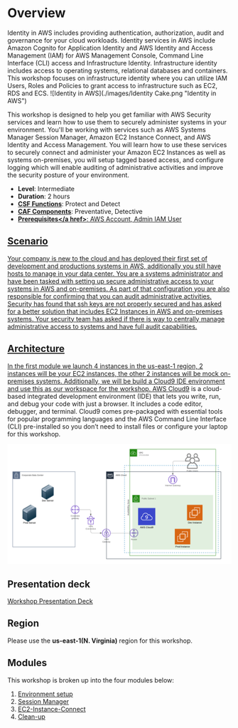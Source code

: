 # Overview

Identity in AWS includes providing authentication, authorization, audit and governance for your cloud workloads. Identity services in AWS include Amazon Cognito for Application Identity and AWS Identity and Access Management (IAM) for AWS Management Console, Command Line Interface (CLI) access and Infrastructure Identity. Infrastructure identity includes access to operating systems, relational databases and containers.  This workshop focuses on infrastructure identity where you can utilize IAM Users, Roles and Policies to grant access to infrastructure such as EC2, RDS and ECS.
![Identity in AWS](./images/Identity Cake.png "Identity in AWS")

This workshop is designed to help you get familiar with AWS Security services and learn how to use them to securely administer systems in your environment.  You'll be working with services such as AWS Systems Manager Session Manager, Amazon EC2 Instance Connect, and AWS Identity and Access Management. You will learn how to use these services to securely connect and administer your Amazon EC2 Instances as well as systems on-premises, you will setup tagged based access, and configure logging which will enable auditing of administrative activities and improve the security posture of your environment.

* **Level**: Intermediate
* **Duration**: 2 hours
* **<a href="https://www.nist.gov/cyberframework/online-learning/components-framework" target="_blank">CSF Functions</a>**: Protect and Detect
* **<a href="https://d0.awsstatic.com/whitepapers/AWS_CAF_Security_Perspective.pdf" target="_blank">CAF Components</a>**: Preventative, Detective
* **<a href="https://awssecworkshops.com/getting-started/" target="_blank">Prerequisites</a href>**: AWS Account, Admin IAM User

## Scenario

Your company is new to the cloud and has deployed their first set of development and productions systems in AWS, additionally you still have hosts to manage in your data center.  You are a systems administrator and have been tasked with setting up secure administrative access to your systems in AWS and on-premises.  As part of that configuration you are also responsible for confirming that you can audit administrative activities. Security has found that ssh keys are not properly secured and has asked for a better solution that includes EC2 Instances in AWS and on-premises systems. Your security team has asked if there is way to centrally manage administrative access to systems and have full audit capabilities.

## Architecture

In the first module we launch 4 instances in the us-east-1 region, 2 instances will be your EC2 instances, the other 2 instances will be mock on-premises systems. Additionally, we will be build a Cloud9 IDE environment and use this as our workspace for the workshop. <a href=https://aws.amazon.com/cloud9  target="_blank">AWS Cloud9</a> is a cloud-based integrated development environment (IDE) that lets you write, run, and debug your code with just a browser. It includes a code editor, debugger, and terminal. Cloud9 comes pre-packaged with essential tools for popular programming languages and the AWS Command Line Interface (CLI) pre-installed so you don’t need to install files or configure your laptop for this workshop.

![Architecture](./images/diagram-basic-arch2.png "Workload Architecture")

## Presentation deck
[Workshop Presentation Deck](./infrastructure-identity-workshop-presentation.pdf)

## Region
Please use the **us-east-1(N. Virginia)** region for this workshop.

## Modules

This workshop is broken up into the four modules below:

1. [Environment setup](./01-environment-setup.md)
2. [Session Manager](./02-using-AWS-Systems-Manager-Session-Manager.md)
3. [EC2-Instance-Connect](./03-using-EC2-Instance-Connect.md)
4. [Clean-up](./04-cleanup.md)
